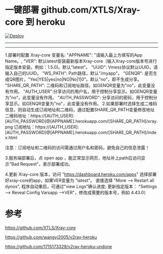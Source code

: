 # 一键部署 github.com/XTLS/Xray-core 到 heroku  
[![Deploy](https://www.herokucdn.com/deploy/button.png)](https://heroku.com/deploy)
- - -
- - -
1.部署时配置 Xray-core 变量名:
    "APPNAME": "请输入最上方填写的App Name。,
    "VER": 默认latest安装最新版本Xray-core（输入Xray-core版本号进行指定版本安装。例如：1.5.0)。默认"latest"。
    "UUID": Vmess协议默认UUID，请输入自己的UUID。
    "WS_PATH": Path路径，默认"/myapp"。
    "GENQR": 是否生成QR图片，"Yes|YES|yes|no|NO|No|1|0"。默认"no"，即不生成分享。
    "SHARE_QR_PATH": 二维码和订阅地址路径。如GENQR变量为"no"，此变量没有作用。
    "AUTH_USER":分享访问的用户名，用于控制分享显示。如GENQR变量为"no"，此变量没有作用。
    "AUTH_PASSWORD": 分享访问的密码，用于控制分享显示。如GENQR变量为"no"，此变量没有作用。
2.如果部署时选择生成二维码信息，则自动生成订阅地址和二维码，通过配置SHARE_QR_PATH变量修改地址
二维码地址：https://[AUTH_USER]:[AUTH_PASSWORD]@[APPNAME].herokuapp.com/[SHARE_QR_PATH]/xray.png
订阅地址：https://[AUTH_USER]:[AUTH_PASSWORD]@[APPNAME].herokuapp.com/[SHARE_QR_PATH]/index.html

注意：订阅地址和二维码的访问需通过用户名和密码，避免自己的信息泄露！

3.服务端部署后，点 open app ，能正常显示网页，地址补上path后访问显示"Bad Request"，表示部署成功。

4.更新 Xray-core 版本，访问 "https://dashboard.heroku.com/apps" 选择部署好xray-core的app，如果VER变量为 "latest"。
直接选择 "More --> Restart all dynos", 程序自动重启，可通过"view Logs"确认进度; 更新指定版本： 
"Settings --> Reveal Config Varsapp -->VER"，修改成需要的版本号，例如 4.43.0）

# 参考 
https://github.com/XTLS/Xray-core

https://github.com/wangyi2005/v2ray-heroku

https://github.com/1715173329/v2ray-heroku-undone
